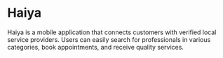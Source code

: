 # Haiya
Haiya is a mobile application that connects customers with verified local service providers. Users can easily search for professionals in various categories, book appointments, and receive quality services.
